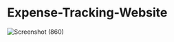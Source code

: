 # Expense-Tracking-Website
![Screenshot (860)](https://github.com/user-attachments/assets/ca44ceb9-9180-4a7d-90e5-eb4fd14cb513)

